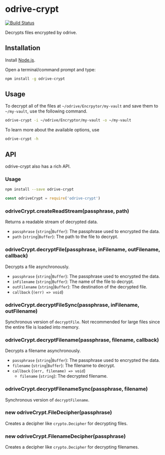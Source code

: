 # odrive-crypt

[![Build Status](https://travis-ci.org/jordanbtucker/odrive-crypt.svg?branch=master)](https://travis-ci.org/jordanbtucker/odrive-crypt)

Decrypts files encrypted by odrive.

## Installation

Install [Node.js].

Open a terminal/command prompt and type:

```bash
npm install -g odrive-crypt
```

## Usage

To decrypt all of the files at `~/odrive/Encrpytor/my-vault` and save them to `~/my-vault`, use the following command.

```bash
odrive-crypt -i ~/odrive/Encryptor/my-vault -o ~/my-vault
```

To learn more about the available options, use

```bash
odrive-crypt -h
```

## API

odrive-crypt also has a rich API.

### Usage

```bash
npm install --save odrive-crypt
```

```js
const odriveCrypt = require('odrive-crypt')
```

### odriveCrypt.createReadStream(passphrase, path)

Returns a readable stream of decrypted data.

- `passphrase` (`string`|`Buffer`): The passphrase used to encrypted the data.
- `path` (`string`|`Buffer`): The path to the file to decrypt.

### odriveCrypt.decryptFile(passphrase, inFilename, outFilename, callback)

Decrypts a file asynchronously.

- `passphrase` (`string`|`Buffer`): The passphrase used to encrypted the data.
- `inFilename` (`string`|`Buffer`): The name of the file to decrypt.
- `outFilename` (`string`|`Buffer`): The destination of the decrypted file.
- `callback` (`(err) => void`)

### odriveCrypt.decryptFileSync(passphrase, inFilename, outFilename)

Synchronous version of `decryptFile`. Not recommended for large files since the entire file is loaded into memory.

### odriveCrypt.decryptFilename(passphrase, filename, callback)

Decrypts a filename asynchronously.

- `passphrase` (`string`|`Buffer`): The passphrase used to encrypted the data.
- `filename` (`string`|`Buffer`): The filename to decrypt.
- `callback` (`(err, filename) => void`)
  - `filename` (`string`): The decrypted filename.

### odriveCrypt.decryptFilenameSync(passphrase, filename)

Synchronous version of `decryptFilename`.

### new odriveCrypt.FileDecipher(passphrase)

Creates a decipher like `crypto.Decipher` for decrypting files.

### new odriveCrypt.FilenameDecipher(passphrase)

Creates a decipher like `crypto.Decipher` for decrypting filenames.

[Node.js]: https://nodejs.org/
